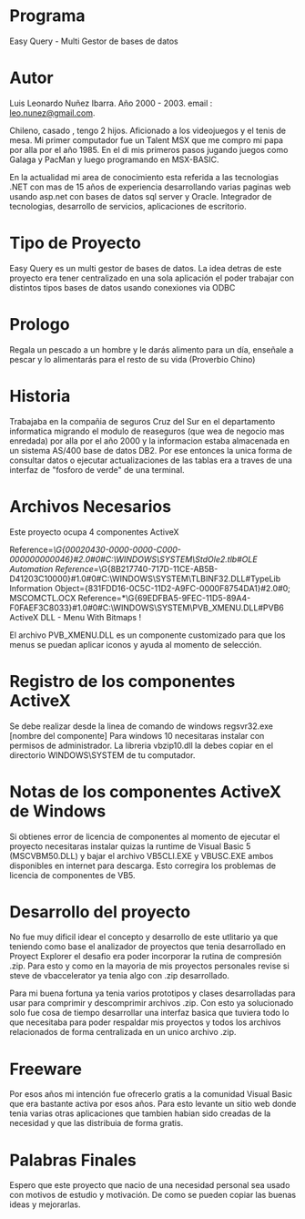 # Programa
Easy Query - Multi Gestor de bases de datos 

# Autor
Luis Leonardo Nuñez Ibarra. Año 2000 - 2003. email : leo.nunez@gmail.com. 

Chileno, casado , tengo 2 hijos. Aficionado a los videojuegos y el tenis de mesa. Mi primer computador fue un Talent MSX que me compro mi papa por alla por el año 1985. En el di mis primeros pasos jugando juegos como Galaga y PacMan y luego programando en MSX-BASIC. 

En la actualidad mi area de conocimiento esta referida a las tecnologias .NET con mas de 15 años de experiencia desarrollando varias paginas web usando asp.net con bases de datos sql server y Oracle. Integrador de tecnologias, desarrollo de servicios, aplicaciones de escritorio.

# Tipo de Proyecto
Easy Query es un multi gestor de bases de datos. La idea detras de este proyecto era tener centralizado en una sola aplicación el poder trabajar con distintos tipos bases de datos usando conexiones via ODBC

# Prologo
Regala un pescado a un hombre y le darás alimento para un día, enseñale a pescar y lo alimentarás para el resto de su vida (Proverbio Chino)

# Historia
Trabajaba en la compañia de seguros Cruz del Sur en el departamento informatica migrando el modulo de reaseguros (que wea de negocio mas enredada) por alla por el año 2000 y la informacion estaba almacenada en un sistema AS/400 base de datos DB2. Por ese entonces la unica forma de consultar datos o ejecutar actualizaciones de las tablas era a traves de una interfaz de "fosforo de verde" de una terminal. 

# Archivos Necesarios
Este proyecto ocupa 4 componentes ActiveX 

Reference=*\G{00020430-0000-0000-C000-000000000046}#2.0#0#C:\WINDOWS\SYSTEM\StdOle2.tlb#OLE Automation
Reference=*\G{8B217740-717D-11CE-AB5B-D41203C10000}#1.0#0#C:\WINDOWS\SYSTEM\TLBINF32.DLL#TypeLib Information
Object={831FDD16-0C5C-11D2-A9FC-0000F8754DA1}#2.0#0; MSCOMCTL.OCX
Reference=*\G{69EDFBA5-9FEC-11D5-89A4-F0FAEF3C8033}#1.0#0#C:\WINDOWS\SYSTEM\PVB_XMENU.DLL#PVB6 ActiveX DLL - Menu With Bitmaps !

El archivo PVB_XMENU.DLL es un componente customizado para que los menus se puedan aplicar iconos y ayuda al momento de selección.

# Registro de los componentes ActiveX
Se debe realizar desde la linea de comando de windows regsvr32.exe [nombre del componente]
Para windows 10 necesitaras instalar con permisos de administrador. 
La libreria vbzip10.dll la debes copiar en el directorio WINDOWS\SYSTEM de tu computador.

# Notas de los componentes ActiveX de Windows
Si obtienes error de licencia de componentes al momento de ejecutar el proyecto necesitaras instalar quizas la runtime de Visual Basic 5 (MSCVBM50.DLL) y bajar el archivo VB5CLI.EXE y VBUSC.EXE ambos disponibles en internet para descarga. Esto corregira los problemas de licencia de componentes de VB5.

# Desarrollo del proyecto
No fue muy dificil idear el concepto y desarrollo de este utlitario ya que teniendo como base el analizador de proyectos que tenia desarrollado en Proyect Explorer el desafio era poder incorporar la rutina de compresión .zip. Para esto y como en la mayoria de mis proyectos personales revise si steve de vbaccelerator ya tenia algo con .zip desarrollado.

Para mi buena fortuna ya tenia varios prototipos y clases desarrolladas para usar para comprimir y descomprimir archivos .zip. Con esto ya solucionado solo fue cosa de tiempo desarrollar una interfaz basica que tuviera todo lo que necesitaba para poder respaldar mis proyectos y todos los archivos relacionados de forma centralizada en un unico archivo .zip.

# Freeware
Por esos años mi intención fue ofrecerlo gratis a la comunidad Visual Basic que era bastante activa por esos años. Para esto levante un sitio web donde tenia varias otras aplicaciones que tambien habian sido creadas de la necesidad y que las distribuia de forma gratis.

# Palabras Finales
Espero que este proyecto que nacio de una necesidad personal sea usado con motivos de estudio y motivación. De como se pueden copiar las buenas ideas y mejorarlas. 

